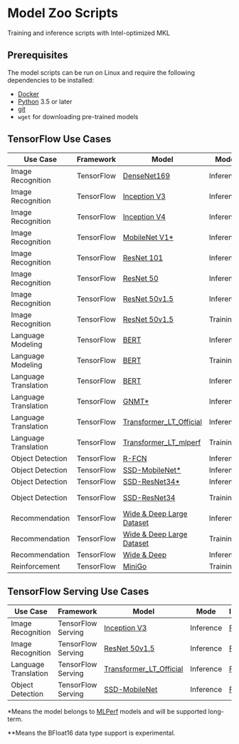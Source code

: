 # Model Zoo Scripts

Training and inference scripts with Intel-optimized MKL

## Prerequisites

The model scripts can be run on Linux and require the following
dependencies to be installed:
* [Docker](https://docs.docker.com/install/)
* [Python](https://www.python.org/downloads/) 3.5 or later
* [git](https://git-scm.com/book/en/v2/Getting-Started-Installing-Git)
* `wget` for downloading pre-trained models

## TensorFlow Use Cases

| Use Case               | Framework     | Model               | Mode      | Instructions    |
| -----------------------| --------------| ------------------- | --------- |------------------------------|
| Image Recognition      | TensorFlow    | [DenseNet169](https://arxiv.org/pdf/1608.06993.pdf)         | Inference | [FP32](image_recognition/tensorflow/densenet169/README.md#fp32-inference-instructions) |
| Image Recognition      | TensorFlow    | [Inception V3](https://arxiv.org/pdf/1512.00567.pdf)        | Inference | [Int8](image_recognition/tensorflow/inceptionv3/README.md#int8-inference-instructions) [FP32](image_recognition/tensorflow/inceptionv3/README.md#fp32-inference-instructions) |
| Image Recognition      | TensorFlow    | [Inception V4](https://arxiv.org/pdf/1602.07261.pdf)        | Inference | [Int8](image_recognition/tensorflow/inceptionv4/README.md#int8-inference-instructions) [FP32](image_recognition/tensorflow/inceptionv4/README.md#fp32-inference-instructions) |
| Image Recognition      | TensorFlow    | [MobileNet V1*](https://arxiv.org/pdf/1704.04861.pdf)        | Inference | [Int8](image_recognition/tensorflow/mobilenet_v1/README.md#int8-inference-instructions) [FP32](image_recognition/tensorflow/mobilenet_v1/README.md#fp32-inference-instructions) |
| Image Recognition      | TensorFlow    | [ResNet 101](https://arxiv.org/pdf/1512.03385.pdf)          | Inference | [Int8](image_recognition/tensorflow/resnet101/README.md#int8-inference-instructions) [FP32](image_recognition/tensorflow/resnet101/README.md#fp32-inference-instructions) |
| Image Recognition      | TensorFlow    | [ResNet 50](https://arxiv.org/pdf/1512.03385.pdf)           | Inference | [Int8](image_recognition/tensorflow/resnet50/README.md#int8-inference-instructions) [FP32](image_recognition/tensorflow/resnet50/README.md#fp32-inference-instructions)|
| Image Recognition      | TensorFlow    | [ResNet 50v1.5](https://github.com/tensorflow/models/tree/master/official/resnet) | Inference | [Int8](image_recognition/tensorflow/resnet50v1_5/README.md#int8-inference-instructions) [FP32](image_recognition/tensorflow/resnet50v1_5/README.md#fp32-inference-instructions) [BFloat16**](image_recognition/tensorflow/resnet50v1_5/README.md#bfloat16-inference-instructions)|
| Image Recognition      | TensorFlow    | [ResNet 50v1.5](https://github.com/tensorflow/models/tree/master/official/resnet) | Training | [FP32](image_recognition/tensorflow/resnet50v1_5/README.md#fp32-training-instructions) [BFloat16**](image_recognition/tensorflow/resnet50v1_5/README.md#bfloat16-training-instructions)|
| Language Modeling      | TensorFlow    | [BERT](https://arxiv.org/pdf/1810.04805.pdf)                | Inference | [FP32](language_modeling/tensorflow/bert_large/README.md#fp32-inference-instructions) [BFloat16**](language_modeling/tensorflow/bert_large/README.md#bfloat16-inference-instructions) |
| Language Modeling      | TensorFlow    | [BERT](https://arxiv.org/pdf/1810.04805.pdf)                | Training  | [FP32](language_modeling/tensorflow/bert_large/README.md#fp32-training-instructions) [BFloat16**](language_modeling/tensorflow/bert_large/README.md#bfloat16-training-instructions) |
| Language Translation   | TensorFlow    | [BERT](https://arxiv.org/pdf/1810.04805.pdf)                | Inference | [FP32](language_translation/tensorflow/bert/README.md#fp32-inference-instructions) |
| Language Translation   | TensorFlow    | [GNMT*](https://arxiv.org/pdf/1609.08144.pdf)                | Inference | [FP32](language_translation/tensorflow/mlperf_gnmt/README.md#fp32-inference-instructions) |
| Language Translation   | TensorFlow    | [Transformer_LT_Official ](https://arxiv.org/pdf/1706.03762.pdf)| Inference | [FP32](language_translation/tensorflow/transformer_lt_official/README.md#fp32-inference-instructions) |
| Language Translation   | TensorFlow    | [Transformer_LT_mlperf ](https://arxiv.org/pdf/1706.03762.pdf)| Training | [FP32](language_translation/tensorflow/transformer_mlperf/README.md#fp32-training-instructions) [BFloat16**](language_translation/tensorflow/transformer_mlperf/README.md#bfloat16-training-instructions) |
| Object Detection       | TensorFlow    | [R-FCN](https://arxiv.org/pdf/1605.06409.pdf)               | Inference | [Int8](object_detection/tensorflow/rfcn/README.md#int8-inference-instructions) [FP32](object_detection/tensorflow/rfcn/README.md#fp32-inference-instructions) |
| Object Detection       | TensorFlow    | [SSD-MobileNet*](https://arxiv.org/pdf/1704.04861.pdf)       | Inference | [Int8](object_detection/tensorflow/ssd-mobilenet/README.md#int8-inference-instructions) [FP32](object_detection/tensorflow/ssd-mobilenet/README.md#fp32-inference-instructions) |
| Object Detection       | TensorFlow    | [SSD-ResNet34*](https://arxiv.org/pdf/1512.02325.pdf)        | Inference | [Int8](object_detection/tensorflow/ssd-resnet34/README.md#int8-inference-instructions) [FP32](object_detection/tensorflow/ssd-resnet34/README.md#fp32-inference-instructions) |
| Object Detection       | TensorFlow    | [SSD-ResNet34](https://arxiv.org/pdf/1512.02325.pdf)        | Training  | [FP32](object_detection/tensorflow/ssd-resnet34/README.md#fp32-training-instructions) [BFloat16**](object_detection/tensorflow/ssd-resnet34/README.md#bf16-training-instructions) |
| Recommendation         | TensorFlow    | [Wide & Deep Large Dataset](https://arxiv.org/pdf/1606.07792.pdf)	| Inference | [Int8](recommendation/tensorflow/wide_deep_large_ds/README.md#int8-inference-instructions) [FP32](recommendation/tensorflow/wide_deep_large_ds/README.md#fp32-inference-instructions) |
| Recommendation         | TensorFlow    | [Wide & Deep Large Dataset](https://arxiv.org/pdf/1606.07792.pdf)	| Training | [FP32](recommendation/tensorflow/wide_deep_large_ds/README.md#fp32-training-instructions) |
| Recommendation         | TensorFlow    | [Wide & Deep](https://arxiv.org/pdf/1606.07792.pdf)         | Inference | [FP32](recommendation/tensorflow/wide_deep/README.md#fp32-inference-instructions) |
| Reinforcement          | TensorFlow    | [MiniGo](https://arxiv.org/abs/1712.01815.pdf)              | Training  | [FP32](reinforcement/tensorflow/minigo/README.md#fp32-training-instructions)|

## TensorFlow Serving Use Cases

| Use Case               | Framework     | Model               | Mode      | Instructions    |
| -----------------------| --------------| ------------------- | --------- |------------------------------|
| Image Recognition      | TensorFlow Serving | [Inception V3](https://arxiv.org/pdf/1512.00567.pdf)        | Inference | [FP32](image_recognition/tensorflow_serving/inceptionv3/README.md#fp32-inference-instructions) |
| Image Recognition      | TensorFlow Serving | [ResNet 50v1.5](https://github.com/tensorflow/models/tree/master/official/resnet) | Inference | [FP32](image_recognition/tensorflow_serving/resnet50v1_5/README.md#fp32-inference-instructions) |
| Language Translation   | TensorFlow Serving | [Transformer_LT_Official](https://arxiv.org/pdf/1706.03762.pdf) | Inference | [FP32](language_translation/tensorflow_serving/transformer_lt_official/README.md#fp32-inference-instructions) |
| Object Detection       | TensorFlow Serving | [SSD-MobileNet](https://arxiv.org/pdf/1704.04861.pdf)       | Inference | [FP32](object_detection/tensorflow_serving/ssd-mobilenet/README.md#fp32-inference-instructions) |

*Means the model belongs to [MLPerf](https://mlperf.org/) models and will be supported long-term.

**Means the BFloat16 data type support is experimental.
